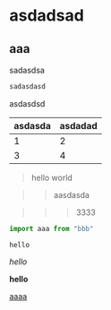 # asdadsad

## aaa

sadasdsa

```html
sadasdasd
```

asdasdsd

|asdasda|asdadad|
|-------|-------|
|1|2|
|3|4|

> hello world

>> aasdasda

>>> 3333

```js
import aaa from "bbb"
```



`hello`

_hello_

__hello__


[aaaa](https://www.baidu.com/)
